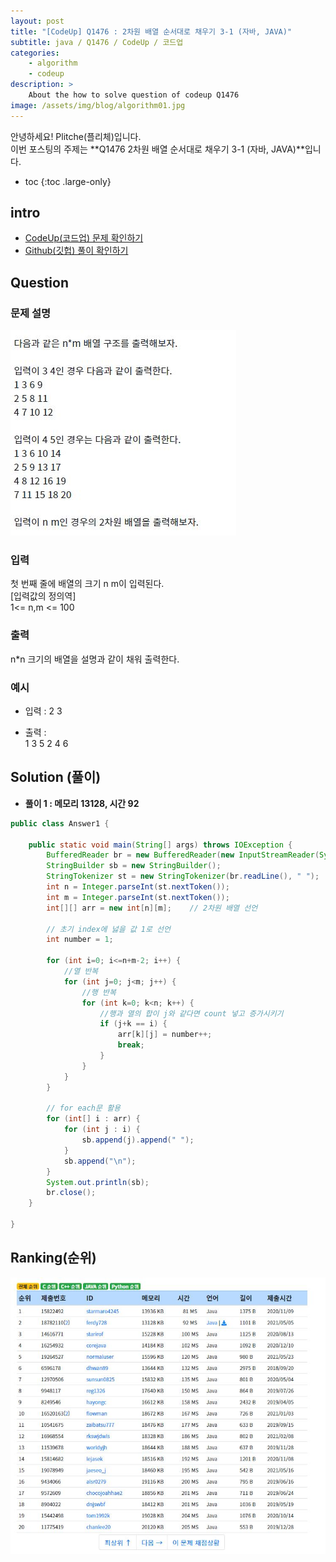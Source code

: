 ```yaml
---
layout: post
title: "[CodeUp] Q1476 : 2차원 배열 순서대로 채우기 3-1 (자바, JAVA)"
subtitle: java / Q1476 / CodeUp / 코드업
categories:
    - algorithm
    - codeup
description: >
    About the how to solve question of codeup Q1476
image: /assets/img/blog/algorithm01.jpg
---
```


안녕하세요! Plitche(플리체)입니다.  
이번 포스팅의 주제는 **Q1476 2차원 배열 순서대로 채우기 3-1 (자바, JAVA)**입니다.

* toc
{:toc .large-only}

## intro
* [CodeUp(코드업) 문제 확인하기](https://codeup.kr/problem.php?id=1476)  
* [Github(깃헙) 풀이 확인하기](https://github.com/plitche/CodeUp_Solution/tree/master/Q1401~Q1500/Q1476)  

## Question
### 문제 설명
![](/assets/post/codeup/Q1400~Q1499/20211031_02/01.JPG)  

### 입력
첫 번째 줄에 배열의 크기 n m이 입력된다.  
[입력값의 정의역]  
1<=  n,m <= 100  

### 출력
n*n 크기의 배열을 설명과 같이 채워 출력한다.  

### 예시
* 입력 : 2 3  

* 출력 :  
1 3 5 
2 4 6  

## Solution (풀이)
* **풀이 1 : 메모리 13128, 시간 92**  

```java
public class Answer1 {

    public static void main(String[] args) throws IOException {
        BufferedReader br = new BufferedReader(new InputStreamReader(System.in));
        StringBuilder sb = new StringBuilder();
        StringTokenizer st = new StringTokenizer(br.readLine(), " ");
        int n = Integer.parseInt(st.nextToken());
        int m = Integer.parseInt(st.nextToken());
        int[][] arr = new int[n][m];	// 2차원 배열 선언
        
        // 초기 index에 넗을 값 1로 선언
        int number = 1;
        
        for (int i=0; i<=n+m-2; i++) {
            //열 반복
            for (int j=0; j<m; j++) {
                //행 반복
                for (int k=0; k<n; k++) {
                    //행과 열의 합이 j와 같다면 count 넣고 증가시키기
                    if (j+k == i) {
                        arr[k][j] = number++;
                        break;
                    }
                }
            }
        }
        
        // for each문 활용
        for (int[] i : arr) {
        	for (int j : i) {
        		sb.append(j).append(" ");
        	}
        	sb.append("\n");
        }
        System.out.println(sb);
        br.close();
    }
    	 
}
```  

## Ranking(순위)
![](/assets/post/codeup/Q1400~Q1499/20211031_02/03.JPG)  